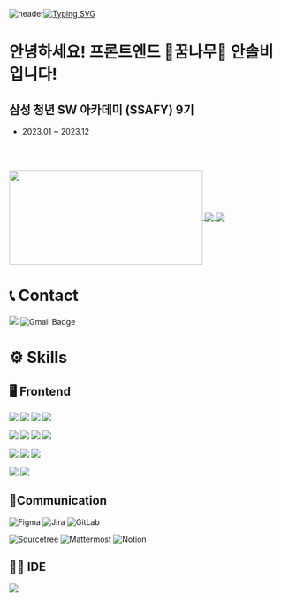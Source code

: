 ![header](https://capsule-render.vercel.app/api?type=waving&color=aa89db&text=&animation=twinkling&height=80)[![Typing SVG](https://readme-typing-svg.demolab.com?font=Alkatra&weight=500&size=45&duration=3500&pause=3&color=aa89db&center=false&vCenter=false&multiline=true&repeat=true&width=1000&height=100&lines=Welcome+to+SolBee's+GitHub!👋)](https://git.io/typing-svg)

# 안녕하세요! **프론트엔드 🌳꿈나무🌳 안솔비** 입니다!

## 삼성 청년 SW 아카데미 (SSAFY) 9기
- 2023.01 ~ 2023.12

<br/>
<br/>

<p>
<a href="https://github.com/anuraghazra/github-readme-stats">
  <img align="center" src="https://github-readme-stats.vercel.app/api/top-langs/?username=PpoSil&layout=donut&theme=dark" width="350" height="170" />
</a>
<a href="https://solved.ac/caca30/">
  <img align="center" src="http://mazassumnida.wtf/api/v2/generate_badge?boj=caca30" />
</a>
<a href="https://programmers.co.kr/profile/caca30">
  <img align="center" src="https://img.shields.io/badge/프로그래머스-문제수: 50 점수: 300-4CAF50?style=flat-square" />
</a>
</p>

# 📞 Contact
<a href="https://www.instagram.com/ssol.bbeeee/"><img src="https://img.shields.io/badge/Instagram-E4405F?style=flat-square&logo=Instagram&logoColor=white"/></a>
![Gmail Badge](https://img.shields.io/badge/Gmail-d14836?style=flat-square&logo=Gmail&logoColor=white&link=mailto:solbi1996@gmail.com)
<br/>

# ⚙️ Skills
## 🖥️ Frontend
<p>
  <img src="https://img.shields.io/badge/Python-3776AB?style=for-the-badge&logo=python&logoColor=white"/>
  <img src="https://img.shields.io/badge/Django-092E20?style=for-the-badge&logo=django&logoColor=white"/>
  <img src="https://img.shields.io/badge/Vue.js-35495E?style=for-the-badge&logo=vue.js&logoColor=4FC08D"/>
  <img src="https://img.shields.io/badge/Bootstrap-563D7C?style=for-the-badge&logo=bootstrap&logoColor=white"/>
</p>
<p>
  <img src="https://img.shields.io/badge/React-20232A?style=for-the-badge&logo=react&logoColor=61DAFB"/>
  <img src="https://img.shields.io/badge/TypeScript-007ACC?style=for-the-badge&logo=typescript&logoColor=white"/>
  <img src="https://img.shields.io/badge/Redux-593D88?style=for-the-badge&logo=redux&logoColor=white"/>
  <img src="https://img.shields.io/badge/React_Router-CA4245?style=for-the-badge&logo=react-router&logoColor=white"/>
</p>
<p>
  <img src="https://img.shields.io/badge/HTML5-E34F26?style=for-the-badge&logo=html5&logoColor=white"/>
  <img src="https://img.shields.io/badge/CSS3-1572B6?style=for-the-badge&logo=css3&logoColor=white"/>
  <img src="https://img.shields.io/badge/JavaScript-F7DF1E?style=for-the-badge&logo=JavaScript&logoColor=white"/>
</p>
<p>
  <img src="https://img.shields.io/badge/Unity-100000?style=for-the-badge&logo=unity&logoColor=white"/>
  <img src="https://img.shields.io/badge/C%23-239120?style=for-the-badge&logo=c-sharp&logoColor=white"/>
</p>

## 👥**Communication**
![Figma](https://img.shields.io/badge/Figma-F24E1E?style=for-the-badge&logo=Figma&logoColor=white)
![Jira](https://img.shields.io/badge/Jira-0052CC?style=for-the-badge&logo=Jira&logoColor=white)
![GitLab](https://img.shields.io/badge/GitLab-FCA121?style=for-the-badge&logo=gitlab&logoColor=white)

![Sourcetree](https://img.shields.io/badge/Sourcetree-0052CC?style=for-the-badge&logo=Sourcetree&logoColor=white)
![Mattermost](https://img.shields.io/badge/Mattermost-0072C6?style=for-the-badge&logo=Mattermost&logoColor=white)
![Notion](https://img.shields.io/badge/Notion-000000?style=for-the-badge&logo=Notion&logoColor=white)

## 👨‍💻 IDE
<img src="https://img.shields.io/badge/Visual_Studio_Code-0078D4?style=for-the-badge&logo=visual%20studio%20code&logoColor=white"/>
